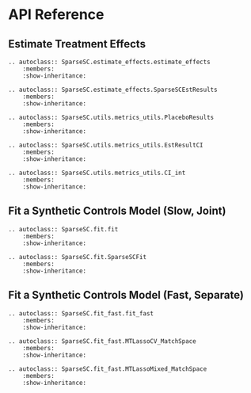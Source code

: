 # API Reference


## Estimate Treatment Effects
```eval_rst
.. autoclass:: SparseSC.estimate_effects.estimate_effects
    :members:
    :show-inheritance:

```

```eval_rst
.. autoclass:: SparseSC.estimate_effects.SparseSCEstResults
    :members:
    :show-inheritance:

```

```eval_rst
.. autoclass:: SparseSC.utils.metrics_utils.PlaceboResults
    :members:
    :show-inheritance:

```

```eval_rst
.. autoclass:: SparseSC.utils.metrics_utils.EstResultCI
    :members:
    :show-inheritance:

```

```eval_rst
.. autoclass:: SparseSC.utils.metrics_utils.CI_int
    :members:
    :show-inheritance:

```



## Fit a Synthetic Controls Model (Slow, Joint)
```eval_rst
.. autoclass:: SparseSC.fit.fit
    :members:
    :show-inheritance:

```

```eval_rst
.. autoclass:: SparseSC.fit.SparseSCFit
    :members:
    :show-inheritance:

```

## Fit a Synthetic Controls Model (Fast, Separate)
```eval_rst
.. autoclass:: SparseSC.fit_fast.fit_fast
    :members:
    :show-inheritance:

```

```eval_rst
.. autoclass:: SparseSC.fit_fast.MTLassoCV_MatchSpace
    :members:
    :show-inheritance:

```

```eval_rst
.. autoclass:: SparseSC.fit_fast.MTLassoMixed_MatchSpace
    :members:
    :show-inheritance:

```
